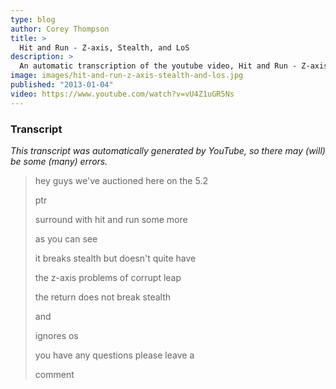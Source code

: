 ```yaml
---
type: blog
author: Corey Thompson
title: >
  Hit and Run - Z-axis, Stealth, and LoS
description: >
  An automatic transcription of the youtube video, Hit and Run - Z-axis, Stealth, and LoS, generated from youtube captions.
image: images/hit-and-run-z-axis-stealth-and-los.jpg
published: "2013-01-04"
video: https://www.youtube.com/watch?v=vU4Z1uGR5Ns
---
```




### Transcript

*This transcript was automatically generated by YouTube, so there may (will) be some (many) errors.*

>hey guys we&#39;ve auctioned here on the 5.2
>
> ptr
>
> surround with hit and run some more
>
> as you can see
>
> it breaks stealth but doesn&#39;t quite have
>
> the z-axis problems of corrupt leap
>
> the return does not break stealth
>
> and
>
> ignores os
>
> you have any questions please leave a
>
> comment
